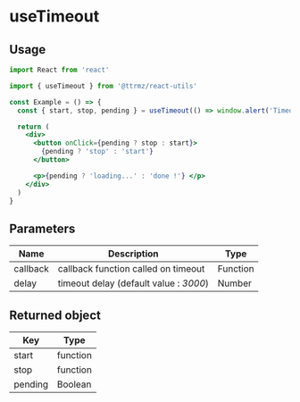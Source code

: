 # useTimeout

## Usage

```jsx
import React from 'react'

import { useTimeout } from '@ttrmz/react-utils'

const Example = () => {
  const { start, stop, pending } = useTimeout(() => window.alert('Timeout !'))

  return (
    <div>
      <button onClick={pending ? stop : start}>
        {pending ? 'stop' : 'start'}
      </button>

      <p>{pending ? 'loading...' : 'done !'} </p>
    </div>
  )
}
```

## Parameters

| Name     | Description                            | Type     |
| -------- | -------------------------------------- | -------- |
| callback | callback function called on timeout    | Function |
| delay    | timeout delay (default value : _3000_) | Number   |

## Returned object

| Key     | Type     |
| ------- | -------- |
| start   | function |
| stop    | function |
| pending | Boolean  |
